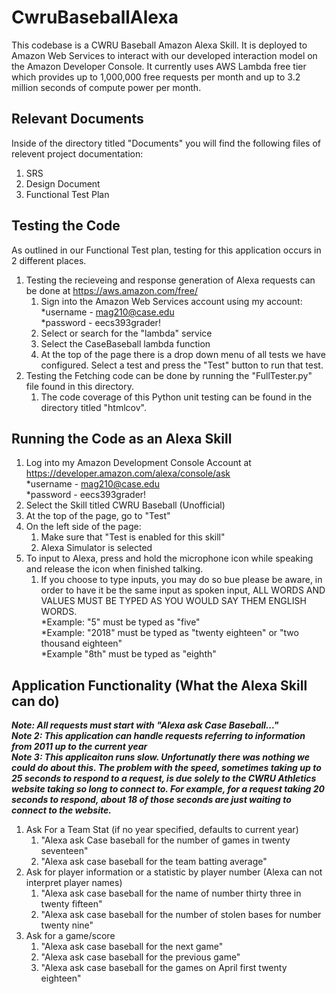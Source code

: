 # CwruBaseballAlexa
This codebase is a CWRU Baseball Amazon Alexa Skill. It is deployed to Amazon Web Services to interact with our developed interaction model on the Amazon Developer Console.
It currently uses AWS Lambda free tier which provides up to 1,000,000 free requests per month and up to 3.2 million seconds of compute power per month.

## Relevant Documents
Inside of the directory titled "Documents" you will find the following files of relevent project documentation:
1. SRS
2. Design Document
3. Functional Test Plan

## Testing the Code
As outlined in our Functional Test plan, testing for this application occurs in 2 different places. 
1. Testing the recieveing and response generation of Alexa requests can be done at https://aws.amazon.com/free/
    1. Sign into the Amazon Web Services account using my account:   
      *username - mag210@case.edu  
      *password - eecs393grader!  
    2. Select or search for the "lambda" service
    3. Select the CaseBaseball lambda function
    4. At the top of the page there is a drop down menu of all tests we have configured. Select a test and press the "Test" button to run that test.
2. Testing the Fetching code can be done by running the "FullTester.py" file found in this directory.
    1. The code coverage of this Python unit testing can be found in the directory titled "htmlcov".

## Running the Code as an Alexa Skill
1. Log into my Amazon Development Console Account at https://developer.amazon.com/alexa/console/ask  
    *username - mag210@case.edu  
    *password - eecs393grader! 
2. Select the Skill titled CWRU Baseball (Unofficial)
3. At the top of the page, go to "Test"
4. On the left side of the page:
    1. Make sure that "Test is enabled for this skill"
    2. Alexa Simulator is selected
5. To input to Alexa, press and hold the microphone icon while speaking and release the icon when finished talking.
    1. If you choose to type inputs, you may do so bue please be aware, in order to have it be the same input as spoken input, ALL WORDS AND VALUES MUST BE TYPED AS YOU WOULD SAY THEM ENGLISH WORDS.  
    *Example: "5" must be typed as "five"  
    *Example: "2018" must be typed as "twenty eighteen" or "two thousand eighteen"  
    *Example "8th" must be typed as "eighth"  

## Application Functionality (What the Alexa Skill can do)
***Note: All requests must start with "Alexa ask Case Baseball..."***    
***Note 2: This application can handle requests referring to information from 2011 up to the current year***    
***Note 3: This applicaiton runs slow. Unfortunatly there was nothing we could do about this. The problem with the speed, sometimes taking up to 25 seconds to respond to a request, is due solely to the CWRU Athletics website taking so long to connect to. For example, for a request taking 20 seconds to respond, about 18 of those seconds are just waiting to connect to the website.***    
1. Ask For a Team Stat (if no year specified, defaults to current year)
    1. "Alexa ask Case baseball for the number of games in twenty seventeen"
    2. "Alexa ask case baseball for the team batting average"
2. Ask for player information or a statistic by player number (Alexa can not interpret player names)
    1. "Alexa ask case baseball for the name of number thirty three in twenty fifteen"
    2. "Alexa ask case baseball for the number of stolen bases for number twenty nine"
3. Ask for a game/score
    1. "Alexa ask case baseball for the next game"
    2. "Alexa ask case baseball for the previous game"
    3. "Alexa ask case baseball for the games on April first twenty eighteen"
